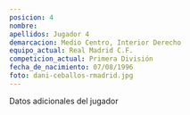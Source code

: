 ```yaml
---
posicion: 4
nombre: 
apellidos: Jugador 4
demarcacion: Medio Centro, Interior Derecho
equipo_actual: Real Madrid C.F.
competicion_actual: Primera División
fecha_de_nacimiento: 07/08/1996
foto: dani-ceballos-rmadrid.jpg
---
```

Datos adicionales del jugador
